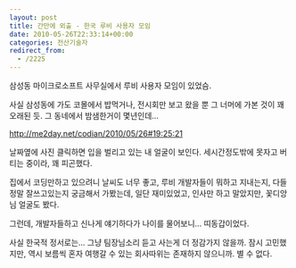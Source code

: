 ```yaml
---
layout: post
title: 간만에 외출 - 한국 루비 사용자 모임
date: 2010-05-26T22:33:14+00:00
categories: 전산기술자
redirect_from:
  - /2225
---
```


삼성동 마이크로소프트 사무실에서 루비 사용자 모임이 있었슴.

사실 삼성동에 가도 코몰에서 밥먹거나, 전시회만 보고 왔을 뿐 그 너머에 가본 것이 꽤 오래된 듯. 그 동네에서 밤샘한거이 몇년인데...

<a title="[http://me2day.net/codian/2010/05/26#19:25:21]로 이동합니다." href="http://me2day.net/codian/2010/05/26#19:25:21" target="_blank">http://me2day.net/codian/2010/05/26#19:25:21</a>

날짜옆에 사진 클릭하면 입을 벌리고 있는 내 얼굴이 보인다. 세시간정도밖에 못자고 버티는 중이라, 꽤 피곤했다.

집에서 코딩만하고 있으려니 날씨도 너무 좋고, 루비 개발자들이 뭐하고 지내는지, 다들 정말 잘쓰고있는지 궁금해서 가봤는데, 일단 재미있었고, 인사만 하고 말았지만, 꽃디앙님 얼굴도 봤다.

그런데, 개발자들하고 신나게 얘기하다가 나이를 물어보니... 띠동갑이었다.

사실 한국적 정서로는... 그냥 팀장님소리 듣고 사는게 더 정감가지 않을까. 잠시 고민했지만, 역시 보름씩 혼자 여행갈 수 있는 회사따위는 존재하지 않으니까. 별 수 없다.
